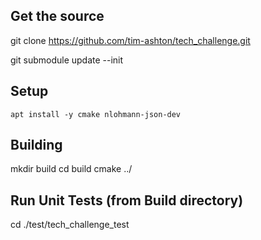 
## Get the source

git clone https://github.com/tim-ashton/tech_challenge.git

git submodule update --init

## Setup

```
apt install -y cmake nlohmann-json-dev
```

## Building

mkdir build
cd build
cmake ../

## Run Unit Tests (from Build directory)
cd ./test/tech_challenge_test
